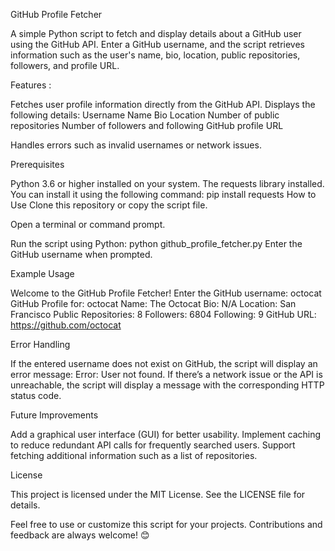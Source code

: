 GitHub Profile Fetcher

A simple Python script to fetch and display details about a GitHub user using the GitHub API. Enter a GitHub username, and the script retrieves information such as the user's name, bio, location, public repositories, followers, and profile URL.

Features :

Fetches user profile information directly from the GitHub API.
Displays the following details:
Username
Name
Bio
Location
Number of public repositories
Number of followers and following
GitHub profile URL

Handles errors such as invalid usernames or network issues.

Prerequisites

Python 3.6 or higher installed on your system.
The requests library installed. You can install it using the following command:
pip install requests
How to Use
Clone this repository or copy the script file.

Open a terminal or command prompt.

Run the script using Python:
python github_profile_fetcher.py
Enter the GitHub username when prompted.

Example Usage

Welcome to the GitHub Profile Fetcher!
Enter the GitHub username: octocat
GitHub Profile for: octocat
Name: The Octocat
Bio: N/A
Location: San Francisco
Public Repositories: 8
Followers: 6804
Following: 9
GitHub URL: https://github.com/octocat

Error Handling

If the entered username does not exist on GitHub, the script will display an error message:
Error: User not found.
If there’s a network issue or the API is unreachable, the script will display a message with the corresponding HTTP status code.

Future Improvements

Add a graphical user interface (GUI) for better usability.
Implement caching to reduce redundant API calls for frequently searched users.
Support fetching additional information such as a list of repositories.

License

This project is licensed under the MIT License. See the LICENSE file for details.

Feel free to use or customize this script for your projects. Contributions and feedback are always welcome! 😊
